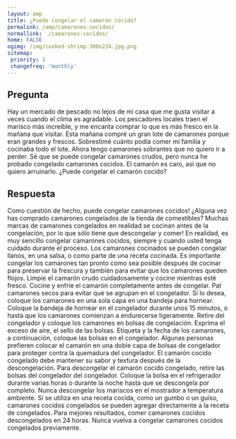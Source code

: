 ```yaml
---
layout: amp
title: ¿Puede congelar el camarón cocido?  
permalink: /amp/camarones-cocidos/
normallink:  /camarones-cocidos/
home: FALSE
ogimg: /img/cooked-shrimp-300x224.jpg.png
sitemap:
 priority: 1
 changefreq: 'monthly'
---
```




## Pregunta

Hay un mercado de pescado no lejos de mi casa que me gusta visitar a veces cuando el clima es agradable. Los pescadores locales traen el marisco más increíble, y me encanta comprar lo que es más fresco en la mañana que visitar. Esta mañana compré un gran lote de camarones porque eran grandes y frescos. Sobrestimé cuánto podía comer mi familia y cocinaba todo el lote. Ahora tengo camarones sobrantes que no quiero ir a perder. Sé que se puede congelar camarones crudos, pero nunca he probado congelado camarones cocidos. El camarón es caro, así que no quiero arruinarlo. ¿Puede congelar el camarón cocido?


<amp-img src="https://sepuedecongelar.com/img/cooked-shrimp-300x224.jpg" alt="¿Puede congelar el camarón cocido?" height="400" width="800"></amp-img>


## Respuesta

Como cuestión de hecho, puede congelar camarones cocidos! ¿Alguna vez has comprado camarones congelados de la tienda de comestibles? Muchas marcas de camarones congelados en realidad se cocinan antes de la congelación, por lo que sólo tiene que descongelar y comer! En realidad, es muy sencillo congelar camarones cocidos, siempre y cuando usted tenga cuidado durante el proceso. Los camarones cocinados se pueden congelar llanos, en una salsa, o como parte de una receta cocinada.
Es importante congelar los camarones tan pronto como sea posible después de cocinar para preservar la frescura y también para evitar que los camarones queden flojos. Limpie el camarón crudo cuidadosamente y cocine mientras esté fresco. Cocine y enfríe el camarón completamente antes de congelar. Pat camarones secos para evitar que se agrupan en el congelador. Si lo desea, coloque los camarones en una sola capa en una bandeja para hornear. Coloque la bandeja de hornear en el congelador durante unos 15 minutos, o hasta que los camarones comienzan a endurecerse ligeramente. Retire del congelador y coloque los camarones en bolsas de congelación. Exprima el exceso de aire, el sello de las bolsas. Etiqueta y la fecha de los camarones, a continuación, coloque las bolsas en el congelador. Algunas personas prefieren colocar el camarón en una doble capa de bolsas de congelador para proteger contra la quemadura del congelador. El camarón cocido congelado debe mantener su sabor y textura después de la descongelación.
Para descongelar el camarón cocido congelado, retire las bolsas del congelador del congelador. Coloque la bolsa en el refrigerador durante varias horas o durante la noche hasta que se descongela por completo. Nunca descongelar los mariscos en el mostrador a temperatura ambiente. Si se utiliza en una receta cocida, como un gumbo o un guiso, camarones cocidos congelados se pueden agregar directamente a la receta de congelados. Para mejores resultados, comer camarones cocidos descongelados en 24 horas. Nunca vuelva a congelar camarones cocidos congelados previamente.